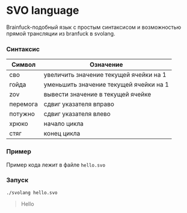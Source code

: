 ﻿# SVO language

Brainfuck-подобный язык с простым синтаксисом и возможностью прямой трансляции из branfuck в svolang.

### Синтаксис

| Символ   | Означение                              |
|----------|----------------------------------------|
| сво      | увеличить значение текущей ячейки на 1 |
| гойда    | уменьшить значение текущей ячейки на 1 |
| zov      | вывести значение в текущей ячейке      |
| перемога | сдвиг указателя вправо                 |
| потужно  | сдвиг указателя влево                  |
| хрюко    | начало цикла                           |
| стяг     | конец цикла                            | 


### Пример

Пример кода лежит в файле `hello.svo`

### Запуск
```./svolang hello.svo```

> Hello